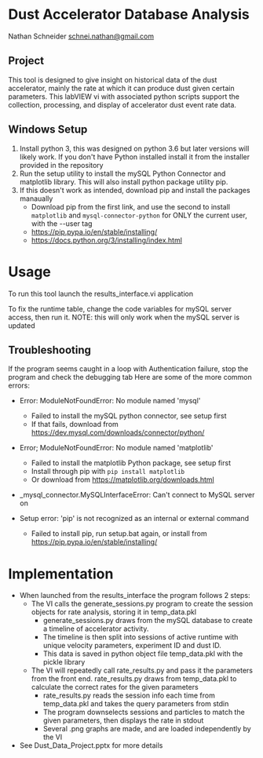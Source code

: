 # Dust Accelerator Database Analysis
Nathan Schneider schnei.nathan@gmail.com
## Project
This tool is designed to give insight on historical data of the dust accelerator, mainly the rate at which it can produce dust given certain parameters. This labVIEW vi with associated python scripts support the collection, processing, and display of accelerator dust event rate data. 

## Windows Setup
1. Install python 3, this was designed on python 3.6 but later versions will likely work. If you don't have Python installed install it from the installer provided in the repository
2. Run the setup utility to install the mySQL Python Connector and matplotlib library. This will also install python package utility pip.
3. If this doesn't work as intended, download pip and install the packages manaually
   - Download pip from the first link, and use the second to install `matplotlib` and `mysql-connector-python` for ONLY the current user, with the --user tag
   - https://pip.pypa.io/en/stable/installing/
   - https://docs.python.org/3/installing/index.html

# Usage
To run this tool launch the results_interface.vi application

To fix the runtime table, change the code variables for mySQL server access, then run it. NOTE: this will only work when the mySQL server is updated

## Troubleshooting
If the program seems caught in a loop with Authentication failure, stop the program and check the debugging tab
Here are some of the more common errors:
 - Error: ModuleNotFoundError: No module named 'mysql'
    - Failed to install the mySQL python connector, see setup first
    - If that fails, download from https://dev.mysql.com/downloads/connector/python/
 - Error; ModuleNotFoundError: No module named 'matplotlib'
    - Failed to install the matplotlib Python package, see setup first
    - Install through pip with `pip install matplotlib`
    - Or download from https://matplotlib.org/downloads.html
 - _mysql_connector.MySQLInterfaceError: Can't connect to MySQL server on <IP>

 - Setup error: 'pip' is not recognized as an internal or external command
    - Failed to install pip, run setup.bat again, or install from https://pip.pypa.io/en/stable/installing/
# Implementation
 - When launched from the results_interface the program follows 2 steps:
    - The VI calls the generate_sessions.py program to create the session objects for rate analysis, storing it in temp_data.pkl
      - generate_sessions.py draws from the mySQL database to create a timeline of accelerator activity. 
       - The timeline is then split into sessions of active runtime with unique velocity parameters, experiment ID and dust ID.
       - This data is saved in python object file temp_data.pkl with the pickle library 
    - The VI will repeatedly call rate_results.py and pass it the parameters from the front end. rate_results.py draws from temp_data.pkl to calculate the correct rates for the given parameters
      - rate_results.py reads the session info each time from temp_data.pkl and takes the query parameters from stdin
      - The program downselects sessions and particles to match the given parameters, then displays the rate in stdout
      - Several .png graphs are made, and are loaded independently by the VI
 - See Dust_Data_Project.pptx for more details
